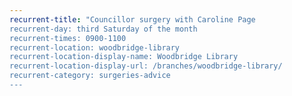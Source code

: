 ```yaml
---
recurrent-title: "Councillor surgery with Caroline Page
recurrent-day: third Saturday of the month
recurrent-times: 0900-1100
recurrent-location: woodbridge-library
recurrent-location-display-name: Woodbridge Library
recurrent-location-display-url: /branches/woodbridge-library/
recurrent-category: surgeries-advice
---
```

